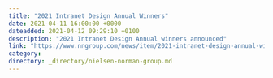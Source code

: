 ```yaml
---
title: "2021 Intranet Design Annual Winners"
date: 2021-04-11 16:00:00 +0000
dateadded: 2021-04-12 09:29:10 +0100
description: "2021 Intranet Design Annual winners announced"
link: "https://www.nngroup.com/news/item/2021-intranet-design-annual-winners/"
category:
directory: _directory/nielsen-norman-group.md
---
```

